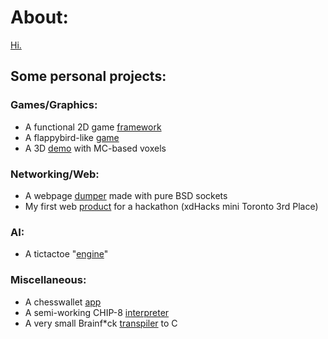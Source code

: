 # About:
[Hi.](https://jzj-personal.herokuapp.com/)
## Some personal projects:
### Games/Graphics:
- A functional 2D game [framework](https://github.com/return0jz/framework2d)
- A flappybird-like [game](https://github.com/return0jz/wallbird)
- A 3D [demo](https://github.com/return0jz/badmc) with MC-based voxels
### Networking/Web:
- A webpage [dumper](https://github.com/return0jz/baddumper) made with pure BSD sockets
- My first web [product](https://github.com/return0jz/xdhack) for a hackathon (xdHacks mini Toronto 3rd Place)
### AI:
- A tictactoe "[engine](https://github.com/return0jz/kektictactoe)" 
### Miscellaneous:
- A chesswallet [app](https://github.com/return0jz/chesswallet)
- A semi-working CHIP-8 [interpreter](https://github.com/return0jz/buggedchip8)
- A very small Brainf*ck [transpiler](https://github.com/return0jz/brainf-ctranspiler) to C
